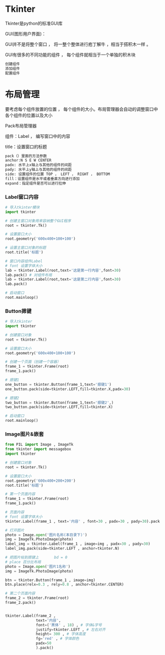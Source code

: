 # Tkinter

Tkinter是python的标准GUI库

GUI(图形用户界面)：

GUI并不是将整个窗口 ， 将一整个整体进行庖丁解牛 ，相当于搭积木一样 。

GUI有很多的不同功能的组件 ， 每个组件就相当于一个单独的积木块

```python
创建组件
添加组件
配置组件
```



# 布局管理

要考虑每个组件放置的位置 ， 每个组件的大小。布局管理器会自动的调整窗口中各个组件的位置以及大小

Pack布局管理器

组件：Label ， 编写窗口中的内容

title：设置窗口的标题

```python
pack（）里面的方法参数
anchor:N S E W CENTER
padx: 水平上x轴上与其他的组件的间距
pady: 水平上y轴上与其他的组件的间距
side: 设置组件的位置 TOP ， LEFT ， RIGHT ， BOTTOM
fill：设置组件是水平或者垂直方向进行添加
expand：指定组件是否可以进行拉伸
```



### Label窗口内容

```python
# 导入tkinter模块
import tkinter

# 创建主窗口对象用来容纳整个GUI程序
root = tkinter.Tk()

# 设置窗口大小
root.geometry('600x400+100+100')

# 设置主窗口对象的标题
root.title('标题')

# 窗口内容组件Label
# font 设置字体大小
lab = tkinter.Label(root,text='这是第一行内容',font=30)
lab.pack() # 对组件布局
lab = tkinter.Label(root,text='这是第二行内容',font=30)
lab.pack()

# 启动窗口
root.mainloop()
```





### Button摁键

```python
# 导入tkinter
import tkinter

# 创建窗口对象
root = tkinter.Tk()

# 设置窗口大小
root.geometry('600x400+100+100')

# 创建一个页面（创建一个容器）
frame_1 = tkinter.Frame(root)
frame_1.pack()

# 摁键1
one_button = tkinter.Button(frame_1,text='摁键1')
one_button.pack(side=tkinter.LEFT,fill=tkinter.X,padx=30)

# 摁键2
two_button = tkinter.Button(frame_1,text='摁键2',)
two_button.pack(side=tkinter.LEFT,fill=tkinter.X)

# 启动窗口
root.mainloop()
```



### Image图片&嵌套

```python
from PIL import Image , ImageTk
from tkinter import messagebox
import tkinter

# 创建窗口对象
root = tkinter.Tk()

# 设置窗口大小
root.geometry('600x400+200+200')
root.title('标题')

# 第一个页面内容
frame_1 = tkinter.Frame(root)
frame_1.pack()

# 页面内容
# font 设置字体大小
tkinter.Label(frame_1 , text='内容' , font=30 , padx=30 , pady=30).pack(side=tkinter.LEFT , anchor=tkinter.N)

# 打开图片
photo = Image.open('图片名称(本目录下)')
img = ImageTk.PhotoImage(photo)
label_img = tkinter.Label(frame_1 , image=img , padx=30 , pady=30)
label_img.pack(side=tkinter.LEFT , anchor=tkinter.N)

# 把图片帖到摁键上       bd = 0
# place 百分比布局
photo = Image.open('图片1名称')
img = ImageTk.PhotoImage(photo)

btn = tkinter.Button(frame_1 , image=img)
btn.place(relx=0.3 , rely=0.8 , anchor=tkinter.CENTER)

# 第二个页面内容
frame_2 = tkinter.Frame(root)
frame_2.pack()


tkinter.Label(frame_2 ,
              text='内容',
              font=('黑体' , 18) , # 字体&字号
              justify=tkinter.LEFT , # 左右对齐
              height= 300 , # 字体高度
              fg='red' , # 字体颜色
              padx=50
              ).pack()



```


